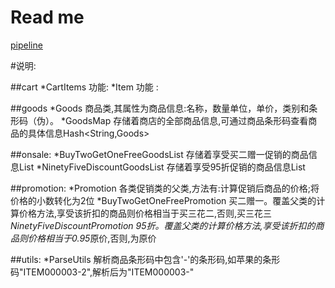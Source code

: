 # Read me

[pipeline](http://52.77.255.254:8080/ "Jenkins Pipeline")

#说明:

##cart
   *CartItems 功能:
   *Item      功能 :

##goods
   *Goods      商品类,其属性为商品信息:名称，数量单位，单价，类别和条形码（伪）。
   *GoodsMap   存储着商店的全部商品信息,可通过商品条形码查看商品的具体信息Hash<String,Goods>

##onsale:
   *BuyTwoGetOneFreeGoodsList    存储着享受买二赠一促销的商品信息List<String>
   *NinetyFiveDiscountGoodsList  存储着享受95折促销的商品信息List<String>

##promotion:
   *Promotion                    各类促销类的父类,方法有:计算促销后商品的价格;将价格的小数转化为2位
   *BuyTwoGetOneFreePromotion    买二赠一。覆盖父类的计算价格方法,享受该折扣的商品则价格相当于买三花二,否则,买三花三
   *NinetyFiveDiscountPromotion  95折。覆盖父类的计算价格方法,享受该折扣的商品则价格相当于0.95*原价,否则,为原价

##utils:
   *ParseUtils      解析商品条形码中包含'-'的条形码,如苹果的条形码"ITEM000003-2",解析后为"ITEM000003-"



